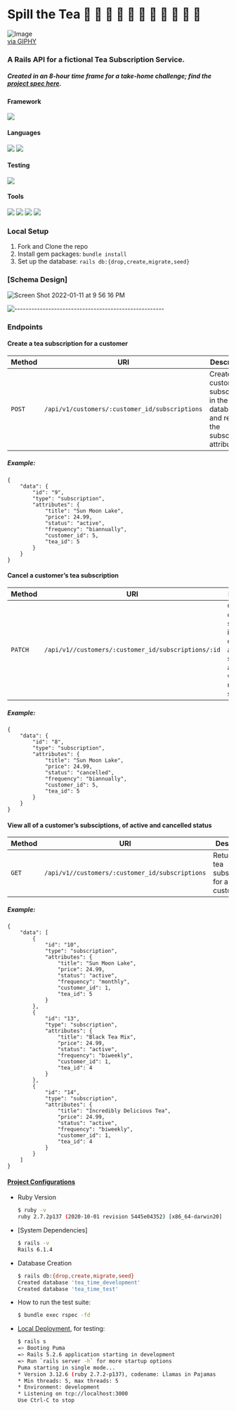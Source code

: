 # Spill the Tea 🍵 🍵 🍵 🍵 🍵 🍵 🍵 🍵 🍵 🍵 🍵

![Image](https://media2.giphy.com/media/hQdWtl18ibA58nil8t/giphy.gif?cid=e3b0c4425cf1c48c445a667177356110&rid=giphy.gif)  
[via GIPHY](https://media2.giphy.com/media/hQdWtl18ibA58nil8t/giphy.gif?cid=e3b0c4425cf1c48c445a667177356110&rid=giphy.gif)


### A Rails API for a fictional Tea Subscription Service.
##### Created in an 8-hour time frame for a take-home challenge; find the [project spec here](https://mod4.turing.edu/projects/take_home/take_home_be).

#### Framework
<p>
  <img src="https://img.shields.io/badge/Ruby%20On%20Rails-b81818.svg?&style=flat&logo=rubyonrails&logoColor=white" />
</p>

#### Languages
<p>
  <img src="https://img.shields.io/badge/Ruby-CC0000.svg?&style=flaste&logo=ruby&logoColor=white" />
  <img src="https://img.shields.io/badge/ActiveRecord-CC0000.svg?&style=flaste&logo=rubyonrails&logoColor=white" />
</p>

#### Testing
<p>
<img src="https://img.shields.io/badge/rspec-16B7FB.svg?&style=flaste&logo=rubygems&logoColor=white" />
</p>

#### Tools
<p>  
  <img src="https://img.shields.io/badge/Git-F05032.svg?&style=flaste&logo=git&logoColor=white" />
  <img src="https://img.shields.io/badge/GitHub-181717.svg?&style=flaste&logo=github&logoColor=white" />
  <img src="https://img.shields.io/badge/Postman-FF6E4F.svg?&style=flat&logo=postman&logoColor=white" />
  <img src="https://img.shields.io/badge/PostgreSQL-4169E1.svg?&style=flaste&logo=postgresql&logoColor=white" />
</p>

### Local Setup

1. Fork and Clone the repo
2. Install gem packages: `bundle install`
3. Set up the database: `rails db:{drop,create,migrate,seed}`

### [Schema Design]
![Screen Shot 2022-01-11 at 9 56 16 PM](https://user-images.githubusercontent.com/80985215/149055769-9fab9afd-370b-451a-a992-12c1b622c502.png)



![-----------------------------------------------------](https://raw.githubusercontent.com/andreasbm/readme/master/assets/lines/rainbow.png)

### Endpoints
#### Create a tea subscription for a customer

| Method   | URI                                      | Description                              |
| -------- | ---------------------------------------- | ---------------------------------------- |
| `POST`    | `/api/v1/customers/:customer_id/subscriptions`| Creates a customer subscription in the database and returns the subscription attributes |

##### Example:  
```
{
    "data": {
        "id": "9",
        "type": "subscription",
        "attributes": {
            "title": "Sun Moon Lake",
            "price": 24.99,
            "status": "active",
            "frequency": "biannually",
            "customer_id": 5,
            "tea_id": 5
        }
    }
}
```

#### Cancel a customer’s tea subscription

| Method   | URI                                      | Description                              |
| -------- | ---------------------------------------- | ---------------------------------------- |
| `PATCH`    | `/api/v1//customers/:customer_id/subscriptions/:id`| Cancels a customer subscription in the database and returns subscription attributes with the updated status |

##### Example:  
```
{
    "data": {
        "id": "8",
        "type": "subscription",
        "attributes": {
            "title": "Sun Moon Lake",
            "price": 24.99,
            "status": "cancelled",
            "frequency": "biannually",
            "customer_id": 5,
            "tea_id": 5
        }
    }
}
```

#### View all of a customer’s subsciptions, of active and cancelled status

| Method   | URI                                      | Description                              |
| -------- | ---------------------------------------- | ---------------------------------------- |
| `GET`    | `/api/v1//customers/:customer_id/subscriptions`| Returns all tea subscriptions for a given customer |

##### Example:  
```
{
    "data": [
        {
            "id": "10",
            "type": "subscription",
            "attributes": {
                "title": "Sun Moon Lake",
                "price": 24.99,
                "status": "active",
                "frequency": "monthly",
                "customer_id": 1,
                "tea_id": 5
            }
        },
        {
            "id": "13",
            "type": "subscription",
            "attributes": {
                "title": "Black Tea Mix",
                "price": 24.99,
                "status": "active",
                "frequency": "biweekly",
                "customer_id": 1,
                "tea_id": 4
            }
        },
        {
            "id": "14",
            "type": "subscription",
            "attributes": {
                "title": "Incredibly Delicious Tea",
                "price": 24.99,
                "status": "active",
                "frequency": "biweekly",
                "customer_id": 1,
                "tea_id": 4
            }
        }
    ]
}
```

#### <ins>Project Configurations</ins>

* Ruby Version
    ```bash
    $ ruby -v
    ruby 2.7.2p137 (2020-10-01 revision 5445e04352) [x86_64-darwin20]
    ```

* [System Dependencies]
    ```bash
    $ rails -v
    Rails 6.1.4
    ```

* Database Creation
    ```bash
    $ rails db:{drop,create,migrate,seed}
    Created database 'tea_time_development'
    Created database 'tea_time_test'
    ```
    
* How to run the test suite:
    ```bash
    $ bundle exec rspec -fd
    ```

* [Local Deployment](http://localhost:3000), for testing:
    ```bash
    $ rails s
  => Booting Puma
  => Rails 5.2.6 application starting in development
  => Run `rails server -h` for more startup options
  Puma starting in single mode...
  * Version 3.12.6 (ruby 2.7.2-p137), codename: Llamas in Pajamas
  * Min threads: 5, max threads: 5
  * Environment: development
  * Listening on tcp://localhost:3000
  Use Ctrl-C to stop
    ```
